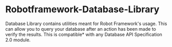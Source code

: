 Robotframework-Database-Library
===============================

Database Library contains utilities meant for Robot Framework's usage. This can allow you to query your database after an action has been made to verify the results. This is compatible* with any Database API Specification 2.0 module.
